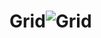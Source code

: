 # Grid![Grid](https://user-images.githubusercontent.com/102663969/232041742-c389c5f3-5d91-446c-aacb-075b2e291a58.png)

